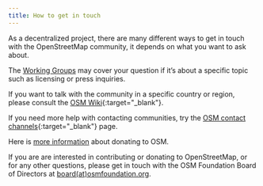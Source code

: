 ```yaml
---
title: How to get in touch
---
```


As a decentralized project, there are many different ways to get in touch with the OpenStreetMap community, it depends on what you want to ask about.

The [Working Groups]({{site.baseurl}}/about-osm-community/working-groups/) may cover your question if it’s about a specific topic such as licensing or press inquiries. 

If you want to talk with the community in a specific country or region, please consult the [OSM Wiki](https://wiki.openstreetmap.org){:target="_blank"}.

If you need more help with contacting communities, try the [OSM contact channels](https://wiki.openstreetmap.org/wiki/Contact_channels){:target="_blank"} page. 

Here is [more information]({{site.baseurl}}/about-osm-community/donate-to-osm/) about donating to OSM.

If you are are interested in contributing or donating to OpenStreetMap, or for any other questions, please get in touch with the OSM Foundation Board of Directors at [board(at)osmfoundation.org](mailto:board@osmfoundation.org). 
